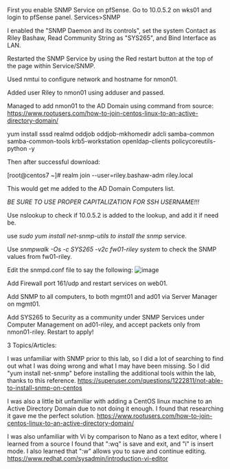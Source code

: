 First you enable SNMP Service on pfSense.
Go to 10.0.5.2 on wks01 and login to pfSense panel.
Services>SNMP

I enabled the "SNMP Daemon and its controls", set the system Contact as Riley Bashaw, Read Community String as "SYS265", and Bind Interface as LAN.

Restarted the SNMP Service by using the Red restart button at the top of the page within Service/SNMP.

Used nmtui to configure network and hostname for nmon01.

Added user Riley to nmon01 using adduser and passed.

Managed to add nmon01 to the AD Domain using command from source:
https://www.rootusers.com/how-to-join-centos-linux-to-an-active-directory-domain/  

yum install sssd realmd oddjob oddjob-mkhomedir adcli samba-common samba-common-tools krb5-workstation openldap-clients policycoreutils-python -y

Then after successful download:

[root@centos7 ~]# realm join --user=riley.bashaw-adm riley.local

This would get me added to the AD Domain Computers list.

_BE SURE TO USE PROPER CAPITALIZATION FOR SSH USERNAME!!!_

Use nslookup to check if 10.0.5.2 is added to the lookup, and add it if need be.

use _sudo yum install net-snmp-utils to install the snmp_ service.

Use _snmpwalk -Os -c SYS265 -v2c fw01-riley system_ to check the SNMP values from fw01-riley.

Edit the snmpd.conf file to say the following:
![image](https://github.com/RileyBashaw/SYS265/assets/112733012/d25838f5-82de-4297-b8f2-3be31884030b)


Add Firewall port 161/udp and restart services on web01.


Add SNMP to all computers, to both mgmt01 and ad01 via Server Manager on mgmt01.

Add SYS265 to Security as a community under SNMP Services under Computer Management on ad01-riley, and accept packets only from nmon01-riley. Restart to apply!

3 Topics/Articles:

I was unfamiliar with SNMP prior to this lab, so I did a lot of searching to find out what I was doing wrong and what I may have been missing. So I did "yum install net-snmp" before installing the additional tools within the lab, thanks to this reference.
https://superuser.com/questions/1222811/not-able-to-install-snmp-on-centos 

I was also a little bit unfamiliar with adding a CentOS linux machine to an Active Directory Domain due to not doing it enough. I found that researching it gave me the perfect solution.
https://www.rootusers.com/how-to-join-centos-linux-to-an-active-directory-domain/

I was also unfamiliar with Vi by comparison to Nano as a text editor, where I learned from a source I found that ":wq" is save and exit, and "i" is insert mode. I also learned that ":w" allows you to save and continue editing.
https://www.redhat.com/sysadmin/introduction-vi-editor






